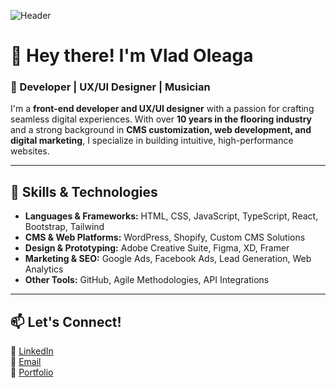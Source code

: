 ![Header](https://source.unsplash.com/1600x400/?technology,code)

# 👋 Hey there! I'm **Vlad Oleaga**

### 🎸 Developer | UX/UI Designer | Musician

I'm a **front-end developer and UX/UI designer** with a passion for crafting seamless digital experiences. With over **10 years in the flooring industry** and a strong background in **CMS customization, web development, and digital marketing**, I specialize in building intuitive, high-performance websites. 

---

## 🚀 **Skills & Technologies**

- **Languages & Frameworks:** HTML, CSS, JavaScript, TypeScript, React, Bootstrap, Tailwind
- **CMS & Web Platforms:** WordPress, Shopify, Custom CMS Solutions
- **Design & Prototyping:** Adobe Creative Suite, Figma, XD, Framer
- **Marketing & SEO:** Google Ads, Facebook Ads, Lead Generation, Web Analytics
- **Other Tools:** GitHub, Agile Methodologies, API Integrations

---

## 📫 **Let's Connect!**

💼 [LinkedIn](https://linkedin.com/in/vladimir-oleaga)  
📧 [Email](mailto:vladimiroleaga@gmail.com)  
🎸 [Portfolio](https://vladoleaga.framer.website/)  
